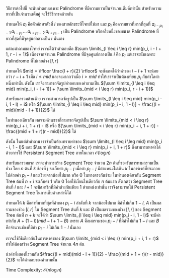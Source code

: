 วิธีการต่อไปนี้ จะนับคำตอบเฉพาะ Palindrome ที่มีความยาวเป็นจำนวนเต็มคี่เท่านั้น สำหรับความยาวที่เป็นจำนวนเต็มคู่ จะใช้วิธีการคล้ายกัน

กำหนดให้ $a_i$ คือตัวอักษรตัวที่ $i$ ของสายอักขระที่โจทย์ให้มา และ $p_i$ คือความยาวที่มากที่สุดที่ $a_{i - p_i - 1} \, a_{i - p_i} \, \dots \, a_{i + p_i - 2} \, a_{i + p_i - 1}$ เป็น Palindrome หรือครึ่งหนึ่งของขนาด Palindrome ที่ยาวที่สุดที่มีจุดศูนย์กลางเป็น $i$ นั่นเอง

แต่ละคำถามของโจทย์ เราจะได้ว่าคำตอบคือ $\sum \limits_{l \leq i \leq r} min(p_i, i - l + 1, r - i + 1)$ เนื่องจากจำนวน Palindrome ที่มีจุดศูนย์กลางเป็น $i$ คือ $p_i$ แต่เราจะนับเฉพาะ Palindrome ที่ไม่เลยช่วง $[l, r]$

กำหนดให้ $mid = \lfloor \frac{l + r}{2} \rfloor$ จะสังเกตได้ว่าค่าของ $i - l + 1$ จะน้อยกว่า $r - i + 1$ เมื่อ $i \leq mid$ และจะมากกว่าเมื่อ $i > mid$ ทำให้เราจำเป็นต้องเทียบ $p_i$ กับค่าใดค่าหนึ่งเท่านั้น ดังนั้น เราจึงสามารถจัดรูปคำตอบของคำถามเป็น $[\sum \limits_{l \leq i \leq mid} min(p_i, i - l + 1)] + [\sum \limits_{mid < i \leq r} min(p_i, r - i + 1)]$

สำหรับผลรวมด้านซ้าย เราจะสามารถจัดรูปเป็น $\sum \limits_{l \leq i \leq mid} min(p_i - i, 1 - l) + i$ หรือ $[\sum \limits_{l \leq i \leq mid} min(p_i - i, 1 - l)] + \frac{(l + mid)(mid - l + 1)}{2}$ ได้

ในทำนองเดียวกัน ผลรวมด้านขวาก็สามารถจัดรูปเป็น $\sum \limits_{mid < i \leq r} min(p_i + i, 1 + r) - i$ หรือ $[\sum \limits_{mid < i \leq r} min(p_i + i, 1 + r)] - \frac{(mid + 1 + r)(r - mid)}{2}$ ได้

ดังนั้น ในแต่ลำคำถาม เราจำเป็นต้องทราบค่าของ $\sum \limits_{l \leq i \leq mid} min(p_i - i, 1 - l)$ และ $\sum \limits_{mid < i \leq r} min(p_i + i, 1 + r)$ ซึ่งสามารถหาค่าได้ด้วยการใช้ Persistent Segment Tree ภายในเวลา $\mathcal{O}(\log n)$

สำหรับผลรวมแรก เราจะทำการสร้าง Segment Tree จำนวน $2n$ ต้นที่รองรับการหาผลรวมเป็นช่วง โดย $n$ ต้นที่ $k$ ช่องที่ $j$ จะเก็บค่า $p_j - j$ เมื่อค่า $p_j - j$ มีตำแหน่งไม่เกิน $k$ ในอาร์เรย์ที่ประกอบไปด้วยค่า $p_i - i$ และเรียงจากน้อยไปมาก หรือ $0$ ในทางตรงกันข้าม ในทำนองเดียวกัน Segment Tree ต้นที่ $n + i$ จะเก็บค่า $1$ หรือ $0$ โดยใช้เงื่อนไขเดียวกับ $n$ ต้นแรก สังเกตว่า Segment Tree ต้นที่ $i$ และ $i + 1$ จะมีสมาชิกที่มีค่าต่างกันเพียง 1 ตำแหน่งเท่านั้น เราจึงสามารถใช้ Persistent Segment Tree ในการเก็บค่าเหล่านี้ได้

กำหนดให้ $k$ คือค่าที่มากที่สุดที่ค่าของ $p_i - i$ ลำดับที่ $k$ จากน้อยไปมาก มีค่าไม่เกิน $1 - l$, $A$ เป็นผลรวมของช่วง $[l, r]$ ใน Segment Tree ต้นที่ $k$ และ $B$ เป็นผลรวมของช่วง $[l, r]$ ของ Segment Tree ต้นที่ $n + k$ จะได้ว่า $\sum \limits_{l \leq i \leq mid} min(p_i - i, 1 - l)$ จะมีค่าเท่ากับ $A + (1 - l)(mid - l + 1 - B)$ เพราะ $A$ คือผลรวมของ $p_i - i$ ที่มีค่าไม่เกิน $1 - l$ และ $B$ คือจำนวนช่องที่มีค่า $p_i - i$ ไม่เกิน $1 - l$ นั่นเอง

เราจะใช้วิธีเดียวกันในการหาค่าของ $\sum \limits_{mid < i \leq r} min(p_i + i, 1 + r)$ ทำให้ต้องสร้าง Segment Tree จำนวน $4n$ ต้น

นำค่าทั้งสองนี้รวมกับ $\frac{(l + mid)(mid - l + 1)}{2} - \frac{(mid + 1 + r)(r - mid)}{2}$ จะได้คำตอบของคำถามนั้น

Time Complexity: $\mathcal{O}(n \log n)$
